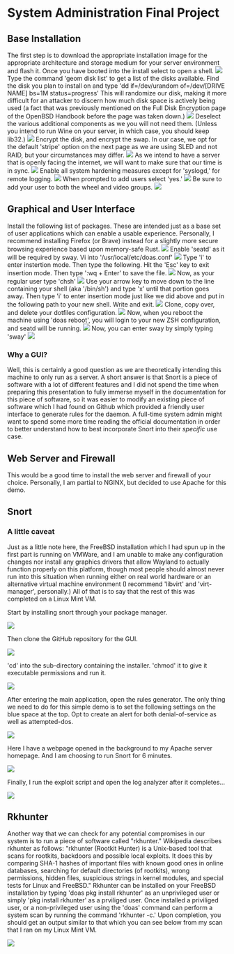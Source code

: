 # System Administration Final Project

## Base Installation
The first step is to download the appropriate installation image for the appropriate architecture and storage medium for your server environment and flash it. Once you have booted into the install select to open a shell.
![](bsd-setup/1.png)
Type the command 'geom disk list' to get a list of the disks available. Find the disk you plan to install on and type 'dd if=/dev/urandom of=/dev/[DRIVE NAME] bs=1M status=progress' This will randomize our disk, making it more difficult for an attacker to discern how much disk space is actively being used (a fact that was previously mentioned on the Full Disk Encryption page of the OpenBSD Handbook before the page was taken down.)
![](bsd-setup/2.png)
Deselect the various additional components as we you will not need them. (Unless you intend to run Wine on your server, in which case, you should keep lib32.)
![](bsd-setup/3.png)
Encrypt the disk, and encrypt the swap. In our case, we opt for the default 'stripe' option on the next page as we are using SLED and not RAID, but your circumstances may differ.
![](bsd-setup/4.png)
As we intend to have a server that is openly facing the internet, we will want to make sure that our time is in sync.
![](bsd-setup/5.png)
Enable all system hardening measures except for 'syslogd,' for remote logging. 
![](bsd-setup/6.png)
When prompted to add users select 'yes.'
![](bsd-setup/7.png)
Be sure to add your user to both the wheel and video groups.
![](bsd-setup/8.png)
## Graphical and User Interface
Install the following list of packages. These are intended just as a base set of user applications which can enable a usable experience. Personally, I recommend installing Firefox (or Brave) instead for a slightly more secure browsing experience based upon memory-safe Rust.
![](bsd-setup/9.png)
Enable 'seatd' as it will be required by sway. Vi into '/usr/local/etc/doas.conf'
![](bsd-setup/10.png)
Type 'i' to enter instertion mode. Then type the following. Hit the 'Esc' key to exit insertion mode. Then type ':wq + Enter' to save the file.
![](bsd-setup/11.png)
Now, as your regular user type 'chsh'
![](bsd-setup/12.png)
Use your arrow key to move down to the line containing your shell (aka '/bin/sh') and type 'x' until that portion goes away. Then type 'i' to enter insertion mode just like we did above and put in the following path to your new shell. Write and exit.
![](bsd-setup/13.png)
Clone, copy over, and delete your dotfiles configuration.
![](bsd-setup/14.png)
Now, when you reboot the machine using 'doas reboot', you will login to your new ZSH configuration, and seatd will be running.
![](bsd-setup/15.png)
Now, you can enter sway by simply typing 'sway'
![](bsd-setup/16.png)
### Why a GUI?
Well, this is certainly a good question as we are theoretically intending this machine to only run as a server. A short answer is that Snort is a piece of software with a lot of different features and I did not spend the time when preparing this presentation to fully immerse myself in the documentation for this piece of software, so it was easier to modify an existing piece of software which I had found on Github which provided a friendly user interface to generate rules for the daemon. A full-time system admin might want to spend some more time reading the official documentation in order to better understand how to best incorporate Snort into their *specific* use case.
## Web Server and Firewall
This would be a good time to install the web server and firewall of your choice. Personally, I am partial to NGINX, but decided to use Apache for this demo.
## Snort
### A little caveat
Just as a little note here, the FreeBSD installation which I had spun up in the first part is running on VMWare, and I am unable to make any configuration changes nor install any graphics drivers that allow Wayland to actually function properly on this platform, though most people should almost never run into this situation when running either on real world hardware or an alternative virtual machine environment (I recommend 'libvirt' and 'virt-manager', personally.) All of that is to say that the rest of this was completed on a Linux Mint VM.

Start by installing snort through your package manager.

![](snort/0.png)

Then clone the GitHub repository for the GUI.

![](snort/1.png)

'cd' into the sub-directory containing the installer. 'chmod' it to give it executable permissions and run it.

![](snort/2.png)

After entering the main application, open the rules generator. The only thing we need to do for this simple demo is to set the following settings on the blue space at the top. Opt to create an alert for both denial-of-service as well as attempted-dos.

![](snort/4.png)

Here I have a webpage opened in the background to my Apache server homepage. And I am choosing to run Snort for 6 minutes. 

![](snort/5.png)

Finally, I run the exploit script and open the log analyzer after it completes...

![](snort/6.png)

## Rkhunter
Another way that we can check for any potential compromises in our system is to run a piece of software called "rkhunter." Wikipedia describes rkhunter as follows: "rkhunter (Rootkit Hunter) is a Unix-based tool that scans for rootkits, backdoors and possible local exploits. It does this by comparing SHA-1 hashes of important files with known good ones in online databases, searching for default directories (of rootkits), wrong permissions, hidden files, suspicious strings in kernel modules, and special tests for Linux and FreeBSD." Rkhunter can be installed on your FreeBSD installation by typing 'doas pkg install rkhunter' as an unprivileged user or simply 'pkg install rkhunter' as a prviliged user. Once installed a priviliged user, or a non-privileged user using the 'doas' command can perform a system scan by running the command 'rkhunter -c.' Upon completion, you should get an output similar to that which you can see below from my scan that I ran on my Linux Mint VM.

![](rkhunter/0.png)

